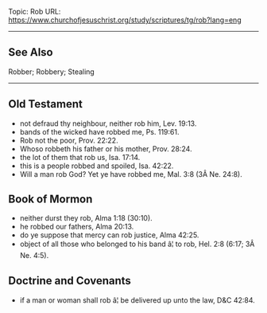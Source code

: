 Topic: Rob
URL: https://www.churchofjesuschrist.org/study/scriptures/tg/rob?lang=eng

---

## See Also

Robber; Robbery; Stealing

---

## Old Testament

- not defraud thy neighbour, neither rob him, Lev. 19:13.
- bands of the wicked have robbed me, Ps. 119:61.
- Rob not the poor, Prov. 22:22.
- Whoso robbeth his father or his mother, Prov. 28:24.
- the lot of them that rob us, Isa. 17:14.
- this is a people robbed and spoiled, Isa. 42:22.
- Will a man rob God? Yet ye have robbed me, Mal. 3:8 (3Â Ne. 24:8).

## Book of Mormon

- neither durst they rob, Alma 1:18 (30:10).
- he robbed our fathers, Alma 20:13.
- do ye suppose that mercy can rob justice, Alma 42:25.
- object of all those who belonged to his band â¦ to rob, Hel. 2:8 (6:17; 3Â Ne. 4:5).

## Doctrine and Covenants

- if a man or woman shall rob â¦ be delivered up unto the law, D&C 42:84.

